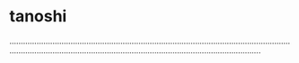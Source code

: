 # tanoshi
...........................................................................................................................................................................................................................................